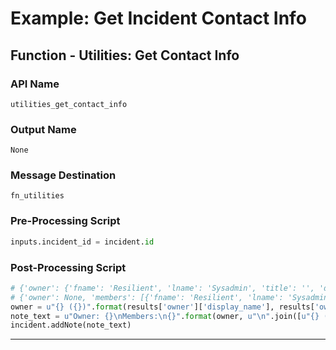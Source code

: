 <!--
    DO NOT MANUALLY EDIT THIS FILE
    THIS FILE IS AUTOMATICALLY GENERATED WITH resilient-sdk codegen
-->

# Example: Get Incident Contact Info

## Function - Utilities: Get Contact Info

### API Name
`utilities_get_contact_info`

### Output Name
`None`

### Message Destination
`fn_utilities`

### Pre-Processing Script
```python
inputs.incident_id = incident.id
```

### Post-Processing Script
```python
# {'owner': {'fname': 'Resilient', 'lname': 'Sysadmin', 'title': '', 'display_name': 'Resilient Sysadmin', 'email': 'b@a.com', 'phone': '781 838 4848', 'cell': '978 373 2839'}, 'members': []}
# {'owner': None, 'members': [{'fname': 'Resilient', 'lname': 'Sysadmin', 'title': '', 'display_name': 'Resilient Sysadmin', 'email': 'b@a.com', 'phone': '781 838 4848', 'cell': '978 373 2839'}]}
owner = u"{} ({})".format(results['owner']['display_name'], results['owner']['email']) if results['owner'] else 'Unassigned'
note_text = u"Owner: {}\nMembers:\n{}".format(owner, u"\n".join([u"{} ({})".format(member['display_name'], member['email']) for member in results['members']]))
incident.addNote(note_text)
```

---

